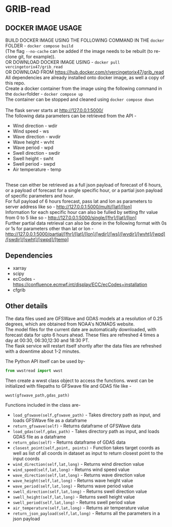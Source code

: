 # GRIB-read
## DOCKER IMAGE USAGE
BUILD DOCKER IMAGE USING THE FOLLOWING COMMAND IN THE ```docker``` FOLDER - ```docker compose build``` <br>
(The flag ```--no-cache``` can be added if the image needs to be rebuilt (to re-clone git, for example)). <br>
OR DOWNLOAD DOCKER IMAGE USING - ```docker pull vercingetorix47/grib_read``` <br> 
OR DOWNLOAD FROM https://hub.docker.com/r/vercingetorix47/grib_read <br>
All dependencies are already installed onto docker image, as well a copy of this repo.
<br>
Create a docker container from the image using the following command in the ```docker```folder - ```docker compose up```<br>
The container can be stopped and cleaned using ```docker compose down```<br>
<br>
The flask server starts at http://127.0.0.1:5000/  <br>
The following data parameters can be retrieved from the API - 
- Wind direction - wdir
- Wind speed - ws
- Wave direction - wvdir
- Wave height - wvht
- Wave period - wpd
- Swell direction - swdir
- Swell height - swht
- Swell period - swpd
- Air temperature - temp

<br>These can either be retrieved as a full json payload of forecast of 6 hours, or a payload of forecast for a single specific hour, or a partial json payload of specific parameters and hour.<br>
For full payload of 6 hours forecast, pass lat and lon as parameters to server address like so - <a href='http://127.0.0.1:5000/multi/0/0'>http://127.0.0.1:5000/multi/[lat]/[lon]</a> <br>
Information for each specific hour can also be fulled by setting fhr value from 0 to 5 like so - <a href='http://127.0.0.1:5000/single/0/0/0'>http://127.0.0.1:5000/single/[fhr]/[lat]/[lon]</a> <br>
Further partial data retrieval can also be done in the following format with 0s or 1s for parameters other than lat or lon - <a href='http://127.0.0.1:5000/partial/0/0/0/1/1/1/1/1/1/1/1/1'>http://127.0.0.1:5000/partial/[fhr]/[lat]/[lon]/[wdir]/[ws]/[wvdir]/[wvht]/[wpd]/[swdir]/[swht]/[swpd]/[temp]</a><br>

## Dependencies
- xarray
- scipy
- ecCodes - https://confluence.ecmwf.int/display/ECC/ecCodes+installation
- cfgrib

## Other details
The data files used are GFSWave and GDAS models at a resolution of 0.25 degrees, which are obtained from NOAA's NOMADS website.<br>
The model files for the current date are automatically downloaded, with forecast data for upto 6 hours ahead. These files are refreshed 4 times a day at 00:30, 06:30,12:30 and 18:30 PT.<br>
The flask service will restart itself shortly after the data files are refreshed with a downtime about 1-2 minutes.

The Python API itself can be used by-
 ```python
 from wwstread import wwst
 ```

Then create a wwst class object to access the functions. wwst can be initialized with filepaths to GFSwave file and GDAS file like -
 ```python
 wwst(gfswave_path,gdas_path)
 ```
Functions included in the class are-
  - ``` load_gfswave(self,gfswave_path) ``` - Takes directory path as input, and loads GFSWave file as a dataframe
  - ``` return_gfswave(self) ``` - Returns dataframe of GFSWave data
  - ``` load_gdas(self,gdas_path) ``` - Takes directory path as input, and loads GDAS file as a dataframe
  - ``` return_gdas(self) ``` - Returns dataframe of GDAS data
  - ``` closest_point(self,point, points) ``` - Function takes target coords as well as list of all coords in dataset as input to return closest point to the input coords
  - ``` wind_direction(self,lat,long) ``` - Returns wind direction value
  - ``` wind_speed(self,lat,long) ``` - Returns wind speed value
  - ``` wave_direction(self,lat,long) ``` - Returns wave direction value
  - ``` wave_height(self,lat,long) ``` - Returns wave height value
  - ``` wave_period(self,lat,long) ``` - Returns wave period value
  - ``` swell_direction(self,lat,long) ``` - Returns swell direction value
  - ``` swell_height(self,lat,long) ``` - Returns swell height value
  - ``` swell_period(self,lat,long) ``` - Returns swell period value
  - ``` air_temperature(self,lat,long) ``` - Returns air temperature value
  - ``` return_json_payload(self,lat,long) ``` - Returns all the parameters in a json payload

